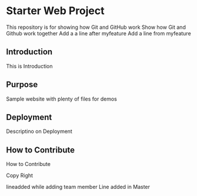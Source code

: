 # Starter Web Project

This repository is for showing how Git and GitHub work
Show how Git and Github work together
Add a a line after myfeature
Add a line from myfeature

## Introduction 

This is Introduction

## Purpose

Sample website with plenty of files for demos

## Deployment

Descriptino on Deployment

## How to Contribute

How to Contribute

Copy Right

lineadded while adding team member
Line added in Master
